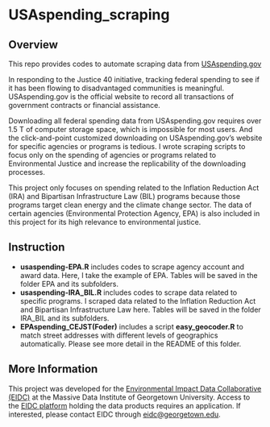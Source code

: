 # USAspending_scraping

## Overview

This repo provides codes to automate scraping data from [USAspending.gov](https://www.usaspending.gov/)

In responding to the Justice 40 initiative, tracking federal spending to see if it has been flowing to disadvantaged communities is meaningful. USAspending.gov is the official website to record all transactions of government contracts or financial assistance. 

Downloading all federal spending data from USAspending.gov requires over 1.5 T of computer storage space, which is impossible for most users. And the click-and-point customized downloading on USAspending.gov’s website for specific agencies or programs is tedious. I wrote scraping scripts to focus only on the spending of agencies or programs related to Environmental Justice and increase the replicability of the downloading processes.

This project only focuses on spending related to the Inflation Reduction Act (IRA) and Bipartisan Infrastructure Law (BIL) programs because those programs target clean energy and the climate change sector. The data of certain agencies (Environmental Protection Agency, EPA) is also included in this project for its high relevance to environmental justice.

## Instruction

* __usaspending-EPA.R__ includes codes to scrape agency account and award data. Here, I take the example of EPA. Tables will be saved in the folder EPA and its subfolders.
* __usaspending-IRA_BIL.R__ includes codes to scrape data related to specific programs. I scraped data related to the Inflation Reduction Act and Bipartisan Infrastructure Law here. Tables will be saved in the folder IRA_BIL and its subfolders.
* __EPAspending_CEJST(Foder)__ includes a script __easy_geocoder.R__ to match street addresses with different levels of geographics automatically. Please see more detail in the README of this folder.

## More Information

This project was developed for the [Environmental Impact Data Collaborative (EIDC)](https://mdi.georgetown.edu/eidc/) at the Massive Data Institute of Georgetown University. Access to the [EIDC platform](https://redivis.com/EIDC) holding the data products requires an application. If interested, please contact EIDC through eidc@georgetown.edu.